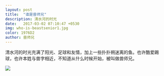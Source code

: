 ```yaml
---
layout: post
title:  "谁是兽师兄"
description: 清水河的时光
date:   2017-03-02 07:10:47 +0530
img: who-is-beastsenior1.jpg
color: 1976D2
author: 兽师兄
---
```

清水河的时光充满了阳光、足球和友情，加上一些扑扑朔迷离的鱼。也许酷爱踢球，也许本姓与兽字相近，不知道从什么时候开始，被叫做兽师兄。

[]({{site.baseurl}}/images/u.jpg)
![]({{site.baseurl}}/images/who-is-beastsenior2.jpg)